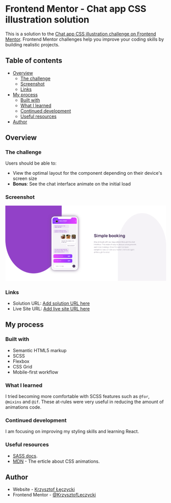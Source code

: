 # Frontend Mentor - Chat app CSS illustration solution

This is a solution to the [Chat app CSS illustration challenge on Frontend Mentor](https://www.frontendmentor.io/challenges/chat-app-css-illustration-O5auMkFqY). Frontend Mentor challenges help you improve your coding skills by building realistic projects. 

## Table of contents

- [Overview](#overview)
  - [The challenge](#the-challenge)
  - [Screenshot](#screenshot)
  - [Links](#links)
- [My process](#my-process)
  - [Built with](#built-with)
  - [What I learned](#what-i-learned)
  - [Continued development](#continued-development)
  - [Useful resources](#useful-resources)
- [Author](#author)


## Overview

### The challenge

Users should be able to:

- View the optimal layout for the component depending on their device's screen size
- **Bonus**: See the chat interface animate on the initial load

### Screenshot

![](./screenshot.jpg)

### Links

- Solution URL: [Add solution URL here](https://your-solution-url.com)
- Live Site URL: [Add live site URL here](https://your-live-site-url.com)

## My process

### Built with

- Semantic HTML5 markup
- SCSS
- Flexbox
- CSS Grid
- Mobile-first workflow

### What I learned

I tried becoming more comfortable with SCSS features such as `@for`, `@mixins` and `@if`. These at-rules were very useful in reducing the amount of animations code.

### Continued development

I am focusing on improving my styling skills and learning React.


### Useful resources

- [SASS docs](https://sass-lang.com/documentation).
- [MDN](https://developer.mozilla.org/en-US/docs/Web/CSS/animation-fill-mode) - The erticle about CSS animations.


## Author

- Website - [Krzysztof Łęczycki](https://krzysztofleczycki.github.io/portfolio/)
- Frontend Mentor - [@KrzysztofLeczycki](https://www.frontendmentor.io/profile/KrzysztofLeczycki)